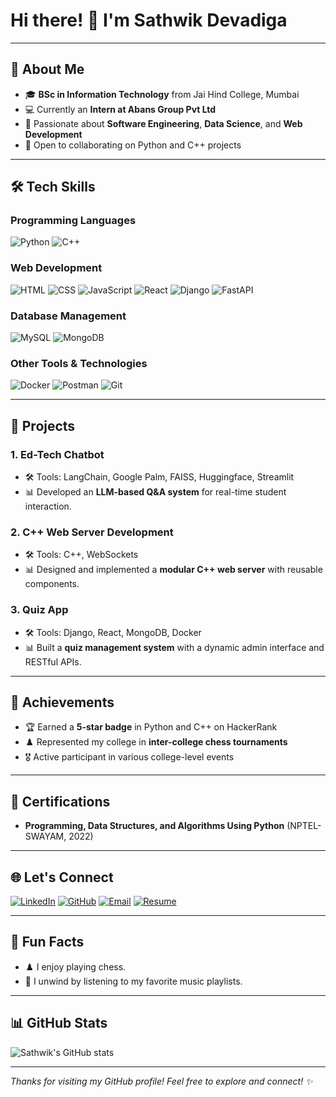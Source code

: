 # Hi there! 👋 I'm **Sathwik Devadiga**

---

## 🌟 About Me

- 🎓 **BSc in Information Technology** from Jai Hind College, Mumbai 
- 💻 Currently an **Intern at Abans Group Pvt Ltd**
- 🌱 Passionate about **Software Engineering**, **Data Science**, and **Web Development**
- 🤝 Open to collaborating on Python and C++ projects

---

## 🛠️ Tech Skills

### **Programming Languages**
![Python](https://img.shields.io/badge/Python-3776AB?style=for-the-badge&logo=python&logoColor=white)
![C++](https://img.shields.io/badge/C++-00599C?style=for-the-badge&logo=cplusplus&logoColor=white)

### **Web Development**
![HTML](https://img.shields.io/badge/HTML5-E34F26?style=for-the-badge&logo=html5&logoColor=white)
![CSS](https://img.shields.io/badge/CSS3-1572B6?style=for-the-badge&logo=css3&logoColor=white)
![JavaScript](https://img.shields.io/badge/JavaScript-F7DF1E?style=for-the-badge&logo=javascript&logoColor=black)
![React](https://img.shields.io/badge/React-61DAFB?style=for-the-badge&logo=react&logoColor=black)
![Django](https://img.shields.io/badge/Django-092E20?style=for-the-badge&logo=django&logoColor=white)
![FastAPI](https://img.shields.io/badge/FastAPI-009688?style=for-the-badge&logo=fastapi&logoColor=white)

### **Database Management**
![MySQL](https://img.shields.io/badge/MySQL-4479A1?style=for-the-badge&logo=mysql&logoColor=white)
![MongoDB](https://img.shields.io/badge/MongoDB-47A248?style=for-the-badge&logo=mongodb&logoColor=white)

### **Other Tools & Technologies**
![Docker](https://img.shields.io/badge/Docker-2496ED?style=for-the-badge&logo=docker&logoColor=white)
![Postman](https://img.shields.io/badge/Postman-FF6C37?style=for-the-badge&logo=postman&logoColor=white)
![Git](https://img.shields.io/badge/Git-F05032?style=for-the-badge&logo=git&logoColor=white)

---

## 📂 Projects

### **1. Ed-Tech Chatbot**
- 🛠️ Tools: LangChain, Google Palm, FAISS, Huggingface, Streamlit
- 📊 Developed an **LLM-based Q&A system** for real-time student interaction.

### **2. C++ Web Server Development**
- 🛠️ Tools: C++, WebSockets
- 📊 Designed and implemented a **modular C++ web server** with reusable components.

### **3. Quiz App**
- 🛠️ Tools: Django, React, MongoDB, Docker
- 📊 Built a **quiz management system** with a dynamic admin interface and RESTful APIs.

---

## 🏅 Achievements

- 🏆 Earned a **5-star badge** in Python and C++ on HackerRank
- ♟️ Represented my college in **inter-college chess tournaments**
- 🎖️ Active participant in various college-level events

---

## 📜 Certifications

- **Programming, Data Structures, and Algorithms Using Python** (NPTEL-SWAYAM, 2022)

---

## 🌐 Let's Connect

[![LinkedIn](https://img.shields.io/badge/LinkedIn-0A66C2?style=for-the-badge&logo=linkedin&logoColor=white)](https://www.linkedin.com/in/sathwik-devadiga)
[![GitHub](https://img.shields.io/badge/GitHub-181717?style=for-the-badge&logo=github&logoColor=white)](https://github.com/SathwikDevadiga)
[![Email](https://img.shields.io/badge/Email-EA4335?style=for-the-badge&logo=gmail&logoColor=white)](mailto:devadiga.sathwik81544@gmail.com)
[![Resume](https://img.shields.io/badge/Resume-4285F4?style=for-the-badge&logo=google-drive&logoColor=white)](https://sathwik-resume.tiiny.site/)

---

## 🎯 Fun Facts

- ♟️ I enjoy playing chess.
- 🎵 I unwind by listening to my favorite music playlists.

---

## 📊 GitHub Stats

![Sathwik's GitHub stats](https://github-readme-stats.vercel.app/api?username=SathwikDevadiga&show_icons=true&theme=radical)

---

_Thanks for visiting my GitHub profile! Feel free to explore and connect! ✨_
